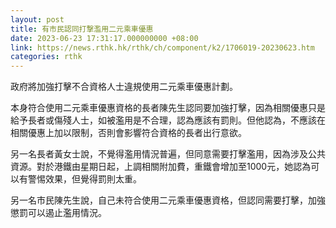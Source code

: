 ```yaml
---
layout: post
title: 有市民認同打撃濫用二元乘車優惠
date: 2023-06-23 17:31:17.000000000 +08:00
link: https://news.rthk.hk/rthk/ch/component/k2/1706019-20230623.htm
categories: rthk
---
```


政府將加強打擊不合資格人士違規使用二元乘車優惠計劃。

本身符合使用二元乘車優惠資格的長者陳先生認同要加強打擊，因為相關優惠只是給予長者或傷殘人士，如被濫用是不合理，認為應該有罰則。但他認為，不應該在相關優惠上加以限制，否則會影響符合資格的長者出行意欲。

另一名長者黃女士說，不覺得濫用情況普遍，但同意需要打擊濫用，因為涉及公共資源。對於港鐵由星期日起，上調相關附加費，重鐵會增加至1000元，她認為可以有警惕效果，但覺得罰則太重。

另一名市民陳先生說，自己未符合使用二元乘車優惠資格，但認同需要打擊，加強懲罰可以遏止濫用情況。
